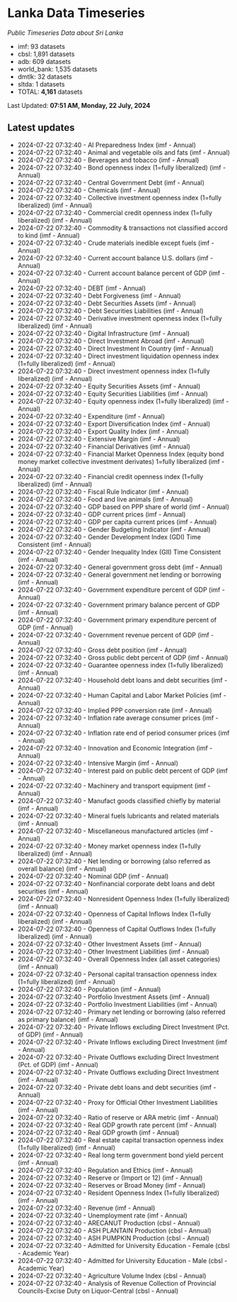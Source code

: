 # Lanka Data Timeseries
*Public Timeseries Data about Sri Lanka*

* imf: 93 datasets
* cbsl: 1,891 datasets
* adb: 609 datasets
* world_bank: 1,535 datasets
* dmtlk: 32 datasets
* sltda: 1 datasets
* TOTAL: **4,161** datasets

Last Updated: **07:51 AM, Monday, 22 July, 2024**

## Latest updates

* 2024-07-22 07:32:40 - AI Preparedness Index (imf - Annual)
* 2024-07-22 07:32:40 - Animal and vegetable oils and fats (imf - Annual)
* 2024-07-22 07:32:40 - Beverages and tobacco (imf - Annual)
* 2024-07-22 07:32:40 - Bond openness index (1=fully liberalized) (imf - Annual)
* 2024-07-22 07:32:40 - Central Government Debt (imf - Annual)
* 2024-07-22 07:32:40 - Chemicals (imf - Annual)
* 2024-07-22 07:32:40 - Collective investment openness index (1=fully liberalized) (imf - Annual)
* 2024-07-22 07:32:40 - Commercial credit openness index (1=fully liberalized) (imf - Annual)
* 2024-07-22 07:32:40 - Commodity & transactions not classified accord to kind (imf - Annual)
* 2024-07-22 07:32:40 - Crude materials inedible except fuels (imf - Annual)
* 2024-07-22 07:32:40 - Current account balance U.S. dollars (imf - Annual)
* 2024-07-22 07:32:40 - Current account balance percent of GDP (imf - Annual)
* 2024-07-22 07:32:40 - DEBT (imf - Annual)
* 2024-07-22 07:32:40 - Debt Forgiveness (imf - Annual)
* 2024-07-22 07:32:40 - Debt Securities Assets (imf - Annual)
* 2024-07-22 07:32:40 - Debt Securities Liabilities (imf - Annual)
* 2024-07-22 07:32:40 - Derivative investment openness index (1=fully liberalized) (imf - Annual)
* 2024-07-22 07:32:40 - Digital Infrastructure (imf - Annual)
* 2024-07-22 07:32:40 - Direct Investment Abroad (imf - Annual)
* 2024-07-22 07:32:40 - Direct Investment In Country (imf - Annual)
* 2024-07-22 07:32:40 - Direct investment liquidation openness index (1=fully liberalized) (imf - Annual)
* 2024-07-22 07:32:40 - Direct investment openness index (1=fully liberalized) (imf - Annual)
* 2024-07-22 07:32:40 - Equity Securities Assets (imf - Annual)
* 2024-07-22 07:32:40 - Equity Securities Liabilities (imf - Annual)
* 2024-07-22 07:32:40 - Equity openness index (1=fully liberalized) (imf - Annual)
* 2024-07-22 07:32:40 - Expenditure (imf - Annual)
* 2024-07-22 07:32:40 - Export Diversification Index (imf - Annual)
* 2024-07-22 07:32:40 - Export Quality Index (imf - Annual)
* 2024-07-22 07:32:40 - Extensive Margin (imf - Annual)
* 2024-07-22 07:32:40 - Financial Derivatives (imf - Annual)
* 2024-07-22 07:32:40 - Financial Market Openness Index (equity bond money market collective investment derivates) 1=fully liberalized (imf - Annual)
* 2024-07-22 07:32:40 - Financial credit openness index (1=fully liberalized) (imf - Annual)
* 2024-07-22 07:32:40 - Fiscal Rule Indicator (imf - Annual)
* 2024-07-22 07:32:40 - Food and live animals (imf - Annual)
* 2024-07-22 07:32:40 - GDP based on PPP share of world (imf - Annual)
* 2024-07-22 07:32:40 - GDP current prices (imf - Annual)
* 2024-07-22 07:32:40 - GDP per capita current prices (imf - Annual)
* 2024-07-22 07:32:40 - Gender Budgeting Indicator (imf - Annual)
* 2024-07-22 07:32:40 - Gender Development Index (GDI) Time Consistent (imf - Annual)
* 2024-07-22 07:32:40 - Gender Inequality Index (GII) Time Consistent (imf - Annual)
* 2024-07-22 07:32:40 - General government gross debt (imf - Annual)
* 2024-07-22 07:32:40 - General government net lending or borrowing (imf - Annual)
* 2024-07-22 07:32:40 - Government expenditure percent of GDP (imf - Annual)
* 2024-07-22 07:32:40 - Government primary balance percent of GDP (imf - Annual)
* 2024-07-22 07:32:40 - Government primary expenditure percent of GDP (imf - Annual)
* 2024-07-22 07:32:40 - Government revenue percent of GDP (imf - Annual)
* 2024-07-22 07:32:40 - Gross debt position (imf - Annual)
* 2024-07-22 07:32:40 - Gross public debt percent of GDP (imf - Annual)
* 2024-07-22 07:32:40 - Guarantee openness index (1=fully liberalized) (imf - Annual)
* 2024-07-22 07:32:40 - Household debt loans and debt securities (imf - Annual)
* 2024-07-22 07:32:40 - Human Capital and Labor Market Policies (imf - Annual)
* 2024-07-22 07:32:40 - Implied PPP conversion rate (imf - Annual)
* 2024-07-22 07:32:40 - Inflation rate average consumer prices (imf - Annual)
* 2024-07-22 07:32:40 - Inflation rate end of period consumer prices (imf - Annual)
* 2024-07-22 07:32:40 - Innovation and Economic Integration (imf - Annual)
* 2024-07-22 07:32:40 - Intensive Margin (imf - Annual)
* 2024-07-22 07:32:40 - Interest paid on public debt percent of GDP (imf - Annual)
* 2024-07-22 07:32:40 - Machinery and transport equipment (imf - Annual)
* 2024-07-22 07:32:40 - Manufact goods classified chiefly by material (imf - Annual)
* 2024-07-22 07:32:40 - Mineral fuels lubricants and related materials (imf - Annual)
* 2024-07-22 07:32:40 - Miscellaneous manufactured articles (imf - Annual)
* 2024-07-22 07:32:40 - Money market openness index (1=fully liberalized) (imf - Annual)
* 2024-07-22 07:32:40 - Net lending or borrowing (also referred as overall balance) (imf - Annual)
* 2024-07-22 07:32:40 - Nominal GDP (imf - Annual)
* 2024-07-22 07:32:40 - Nonfinancial corporate debt loans and debt securities (imf - Annual)
* 2024-07-22 07:32:40 - Nonresident Openness Index (1=fully liberalized) (imf - Annual)
* 2024-07-22 07:32:40 - Openness of Capital Inflows Index (1=fully liberalized) (imf - Annual)
* 2024-07-22 07:32:40 - Openness of Capital Outflows Index (1=fully liberalized) (imf - Annual)
* 2024-07-22 07:32:40 - Other Investment Assets (imf - Annual)
* 2024-07-22 07:32:40 - Other Investment Liabilities (imf - Annual)
* 2024-07-22 07:32:40 - Overall Openness Index (all asset categories) (imf - Annual)
* 2024-07-22 07:32:40 - Personal capital transaction openness index (1=fully liberalized) (imf - Annual)
* 2024-07-22 07:32:40 - Population (imf - Annual)
* 2024-07-22 07:32:40 - Portfolio Investment Assets (imf - Annual)
* 2024-07-22 07:32:40 - Portfolio Investment Liabilities (imf - Annual)
* 2024-07-22 07:32:40 - Primary net lending or borrowing (also referred as primary balance) (imf - Annual)
* 2024-07-22 07:32:40 - Private Inflows excluding Direct Investment (Pct. of GDP) (imf - Annual)
* 2024-07-22 07:32:40 - Private Inflows excluding Direct Investment (imf - Annual)
* 2024-07-22 07:32:40 - Private Outflows excluding Direct Investment (Pct. of GDP) (imf - Annual)
* 2024-07-22 07:32:40 - Private Outflows excluding Direct Investment (imf - Annual)
* 2024-07-22 07:32:40 - Private debt loans and debt securities (imf - Annual)
* 2024-07-22 07:32:40 - Proxy for Official Other Investment Liabilities (imf - Annual)
* 2024-07-22 07:32:40 - Ratio of reserve or ARA metric (imf - Annual)
* 2024-07-22 07:32:40 - Real GDP growth rate percent (imf - Annual)
* 2024-07-22 07:32:40 - Real GDP growth (imf - Annual)
* 2024-07-22 07:32:40 - Real estate capital transaction openness index (1=fully liberalized) (imf - Annual)
* 2024-07-22 07:32:40 - Real long term government bond yield percent (imf - Annual)
* 2024-07-22 07:32:40 - Regulation and Ethics (imf - Annual)
* 2024-07-22 07:32:40 - Reserve or (Import or 12) (imf - Annual)
* 2024-07-22 07:32:40 - Reserves or Broad Money (imf - Annual)
* 2024-07-22 07:32:40 - Resident Openness Index (1=fully liberalized) (imf - Annual)
* 2024-07-22 07:32:40 - Revenue (imf - Annual)
* 2024-07-22 07:32:40 - Unemployment rate (imf - Annual)
* 2024-07-22 07:32:40 - ARECANUT Production (cbsl - Annual)
* 2024-07-22 07:32:40 - ASH PLANTAIN Production (cbsl - Annual)
* 2024-07-22 07:32:40 - ASH PUMPKIN Production (cbsl - Annual)
* 2024-07-22 07:32:40 - Admitted for University Education - Female (cbsl - Academic Year)
* 2024-07-22 07:32:40 - Admitted for University Education - Male (cbsl - Academic Year)
* 2024-07-22 07:32:40 - Agriculture Volume Index (cbsl - Annual)
* 2024-07-22 07:32:40 - Analysis of Revenue Collection of Provincial Councils-Excise Duty on Liquor-Central (cbsl - Annual)